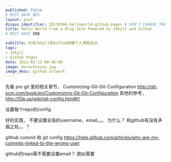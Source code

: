 ```yaml
---
published: false
# MUST HAVE BEG
layout: post
disqus_identifier: 20130306-helloworld-github-pages # DON'T CHANGE THE VALUE ONCE SET
title: Hello World from a Blog Site Powered by Jekyll and Github
# MUST HAVE END

subtitle: 利用Jekyll和Github搭建个人博客站点
tags: 
- Jekyll
- Github Pages
date: 2012-03-13 00:46:00
image: baracktocat.jpg
image_desc: github artwork
---
```



先看  pro git  里的相关章节， Customizing-Git-Git-Configuration
http://git-scm.com/book/en/Customizing-Git-Git-Configuration
其他的参考，http://f2e.us/wiki/git-config.html#!/

设置每个repo的config

好的实践，  不要设置全局的username，email。。。  为什么？  和github有没有矛盾之处。。？

github commit 和 git config
https://help.github.com/articles/why-are-my-commits-linked-to-the-wrong-user

github的repo需不需要设置email？  貌似需要
